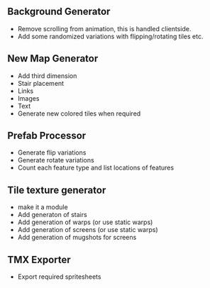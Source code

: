 ## Background Generator
- Remove scrolling from animation, this is handled clientside.
- Add some randomized variations with flipping/rotating tiles etc.

## New Map Generator
- Add third dimension
- Stair placement
- Links
- Images
- Text
- Generate new colored tiles when required

## Prefab Processor
- Generate flip variations
- Generate rotate variations
- Count each feature type and list locations of features

## Tile texture generator
- make it a module
- Add generaton of stairs
- Add generation of warps (or use static warps)
- Add generation of screens (or use static warps)
- Add generation of mugshots for screens

## TMX Exporter
- Export required spritesheets